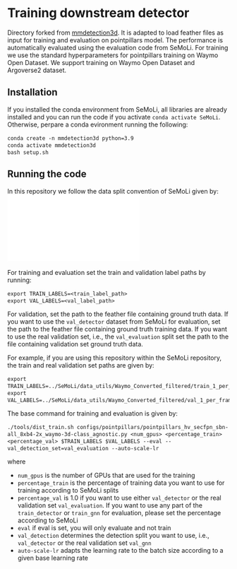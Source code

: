 # Training downstream detector
Directory forked from [mmdetection3d](https://github.com/open-mmlab/mmdetection3d/). It is adapted to load feather files as input for training and evaluation on pointpillars model. The performance is automatically evaluated using the evaluation code from SeMoLi. For training we use the standard hyperparameters for pointpillars training on Waymo Open Dataset. We support training on Waymo Open Dataset and Argoverse2 dataset.

## Installation
If you installed the conda environment from SeMoLi, all libraries are already installed and you can run the code if you activate ```conda activate SeMoLi```. Otherwise, perpare a conda evironment running the following:

```
conda create -n mmdetection3d python=3.9
conda activate mmdetection3d
bash setup.sh
```

## Running the code
In this repository we follow the data split convention of SeMoLi given by:
![data split figure according to SeMoLi](figs/data_splits.pdf)

For training and evaluation set the train and validation label paths by running:
```
export TRAIN_LABELS=<train_label_path>
export VAL_LABELS=<val_label_path>
```

For validation, set the path to the feather file containing ground truth data. If you want to use the ```val_detector``` dataset from SeMoLi for evaluation, set the path to the feather file containing ground truth training data. If you want to use the real validation set, i.e., the ```val_evaluation``` split set the path to the file containing validation set ground truth data. 

For example, if you are using this repository within the SeMoLi repository, the train and real validation set paths are given by:

```
export TRAIN_LABELS=../SeMoLi/data_utils/Waymo_Converted_filtered/train_1_per_frame_remove_non_move_remove_far_filtered_version_city_w0.feather
export VAL_LABELS=../SeMoLi/data_utils/Waymo_Converted_filtered/val_1_per_frame_remove_non_move_remove_far_filtered_version_city_w0.feather
```

The base command for training and evaluation is given by:

```
./tools/dist_train.sh configs/pointpillars/pointpillars_hv_secfpn_sbn-all_8xb4-2x_waymo-3d-class_agnostic.py <num_gpus> <percentage_train> <percentage_val> $TRAIN_LABELS $VAL_LABELS --eval --val_detection_set=val_evaluation --auto-scale-lr
```
where
- ```num_gpus``` is the number of GPUs that are used for the training
- ```percentage_train``` is the percentage of training data you want to use for training according to SeMoLi splits
- ```percentage_val``` is 1.0 if you want to use either ```val_detector``` or the real validation set ```val_evaluation```. If you want to use any part of the ```train_detector``` or ```train_gnn``` for evaluation, please set the percentage according to SeMoLi
- ```eval``` if eval is set, you will only evaluate and not train
- ```val_detection``` determines the detection split you want to use, i.e., ```val_detector``` or the real validation set ```val_gnn```
- ```auto-scale-lr``` adapts the learning rate to the batch size according to a given base learning rate




